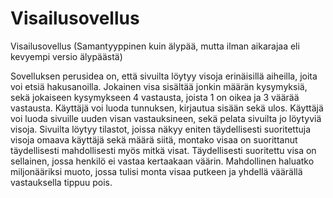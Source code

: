 # Visailusovellus

Visailusovellus (Samantyyppinen kuin älypää, mutta ilman aikarajaa eli kevyempi versio älypäästä)

Sovelluksen perusidea on, että sivuilta löytyy visoja erinäisillä aiheilla, joita voi etsiä hakusanoilla.
Jokainen visa sisältää jonkin määrän kysymyksiä, sekä jokaiseen kysymykseen 4 vastausta, joista 1 on oikea ja 3 väärää vastausta.
Käyttäjä voi luoda tunnuksen, kirjautua sisään sekä ulos.
Käyttäjä voi luoda sivuille uuden visan vastauksineen, sekä pelata sivuilta jo löytyviä visoja.
Sivuilta löytyy tilastot, joissa näkyy eniten täydellisesti suoritettuja visoja omaava käyttäjä sekä määrä siitä, montako visaa on suorittanut täydellisesti mahdollisesti myös mitkä visat.
Täydellisesti suoritettu visa on sellainen, jossa henkilö ei vastaa kertaakaan väärin.
Mahdollinen haluatko miljonääriksi muoto, jossa tulisi monta visaa putkeen ja yhdellä väärällä vastauksella tippuu pois.
